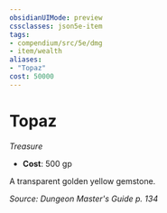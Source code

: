 ```yaml
---
obsidianUIMode: preview
cssclasses: json5e-item
tags:
- compendium/src/5e/dmg
- item/wealth
aliases: 
- "Topaz"
cost: 50000
---
```

# Topaz
*Treasure*  

- **Cost**: 500 gp

A transparent golden yellow gemstone.

*Source: Dungeon Master's Guide p. 134*